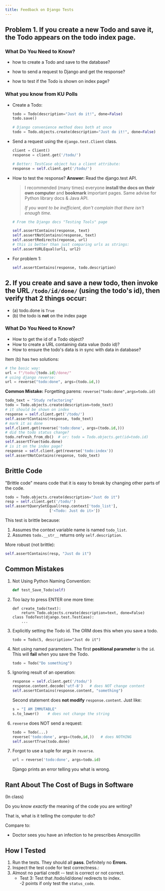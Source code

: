 ```yaml
---
title: Feedback on Django Tests
---
```


## Problem 1. If you create a new Todo and save it, the Todo appears on the todo index page.

### What Do You Need to Know?

- how to create a Todo and save to the database?

- how to send a request to Django and get the response?

- how to test if the Todo is shown on index page?

### What you know from KU Polls

- Create a Todo:
  ```python
  todo = Todo(description="Just do it!", done=False)
  todo.save()

  # Django convenience method does both at once
  todo = Todo.objects.create(description="Just do it!", done=False)
  ```

- Send a request using the `django.test.Client` class.
  ```python
  client = Client()
  response = client.get('/todo/')

  # Better: TestCase object has a client attribute:
  response = self.client.get('/todo/')
  ```

- How to test the response?    **Answer:** Read the django.test API.
  > I recommended (many times) everyone **install the docs on their own computer** and **bookmark** important pages.  Same advise for Python library docs & Java API.
  >      
  > *If you want to be inefficient, don't complain that there isn't enough time.*
  ```python
  # From the Django docs "Testing Tools" page

  self.assertContains(response, text)
  self.assertNotContains(response, text)
  self.assertRedirects(reponse, url)
  # this is better than just comparing urls as strings:
  self.assertURLEqual(url1, url2)
  ```

- For problem 1:
  ```python
  self.assertContains(response, todo.description)
  ``` 

## 2. If you create and save a new todo, then invoke the URL `/todo/id/done/` (using the todo's id), then verify that 2 things occur: 
 - (a) todo.done is `True`
 - (b) the todo is **not** on the index page

### What Do You Need to Know?

- How to get the id of a Todo object?
- How to create a URL containing data value (todo id)?
- How to ensure the todo's data is in sync with data in database?

Item (b) has two solutions:
```python
# the basic way:
url = f"/todo/{todo.id}/done/"
# using django reverse:
url = reverse("todo:done", args=(todo.id,))
```

**Common Mistake:** Forgetting parens: `reverse("todo:done",args=todo.id)` 

```python
todo_text = "Study refactoring"
todo = Todo.objects.create(description=todo_text)
# it should be shown on index
response = self.client.get('/todo/') 
self.assertContains(response, todo_text)
# mark it as done
self.client.get(reverse('todo:done', args=(todo.id,)))
# did the todo status change?
todo.refresh_from_db()  # or: todo = Todo.objects.get(id=todo.id)
self.assertTrue(todo.done)
# is it on the index page?
response = self.client.get(reverse('todo:index'))
self.assertNotContains(response, todo_text)
```


## Brittle Code

"Brittle code" means code that it is easy to break by changing other parts of the code.

```python
todo = Todo.objects.create(description="Just do it")
resp = self.client.get('/todo/')
self.assertQuerySetEqual(resp.context['todo_list'],
                    ['<Todo: Just do it>'])
```
This test is brittle because:

1. Assumes the context variable name is named `todo_list`.
2. Assumes `todo.__str__` returns only `self.description`.

More robust (not brittle):

```python
self.assertContains(resp, "Just do it")
```

## Common Mistakes

1. Not Using Python Naming Convention:
   ```python
   def test_Save_Todo(self)
   ```
2. Too lazy to press ENTER one more time:
   ```
   def create_todo(text):
       return Todo.objects.create(description=text, done=False)
   class TodoTest(django.test.TestCase):
       ...
	```
3. Explicitly setting the Todo id. The ORM does this when you save a todo.
   ```
   todo = Todo(5, description="Just do it")
   ```
4. Not using named parameters. The first **positional parameter** is the `id`.    
   This will **fail** when you save the Todo.
   ```python
   todo = Todo("Do something")
   ```
5. Ignoring result of an operation:
   ```python
   response = self.client.get('/todo/')
   response.content.decode('utf-8')   # does NOT change content
   self.assertContains(response.content, "something")
   ```
   Second statement does **not modify** `response.content`.  Just like:
   ```python
   s = "I AM IMMUTABLE"
   s.to_lower()    # does not change the string
   ```
6. `reverse` does NOT send a request:
   ```python
   todo = Todo(...)
   reverse('todo:done', args=(todo,id,))   # does NOTHING
   self.assertTrue(todo.done)
   ```
7. Forgot to use a tuple for args in `reverse`. 
   ```python
   url = reverse('todo:done', args=todo.id)
   ```
   Django prints an error telling you what is wrong.

## Rant About The Cost of Bugs in Software

(In class)

Do you know *exactly* the meaning of the code you are writing?

That is, what is it telling the computer to do?

Compare to:
- Doctor sees you have an infection to he prescribes Amoxycillin


## How I Tested

1. Run the tests. They should all **pass**. Definitely no **Errors.**
2. Inspect the test code for test correctness.:
3. Almost no partial credit -- test is correct or not correct.
   * Test 3: Test that /todo/id/done/ redirects to index.    
    -2 points if only test the `status_code`.
